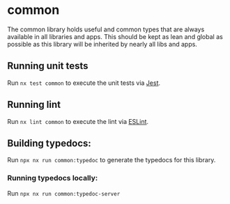 # common

The common library holds useful and common types that are always available in all libraries and apps. This should be kept as lean and global as possible as this library will be inherited by nearly all libs and apps.

## Running unit tests

Run `nx test common` to execute the unit tests via [Jest](https://jestjs.io).

## Running lint

Run `nx lint common` to execute the lint via [ESLint](https://eslint.org/).

## Building typedocs:

Run `npx nx run common:typedoc` to generate the typedocs for this library.

### Running typedocs locally:

Run `npx nx run common:typedoc-server`
